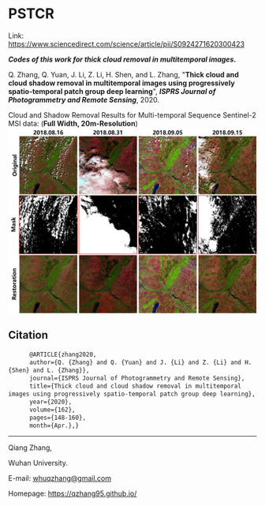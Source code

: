 # PSTCR

Link: https://www.sciencedirect.com/science/article/pii/S0924271620300423

*__Codes of this work for thick cloud removal in multitemporal images.__*

Q. Zhang, Q. Yuan, J. Li, Z. Li, H. Shen, and L. Zhang, "__Thick cloud and cloud shadow removal in multitemporal images using progressively spatio-temporal patch group deep learning__", ***ISPRS Journal of Photogrammetry and Remote Sensing***, 2020.


Cloud and Shadow Removal Results for Multi-temporal Sequence Sentinel-2 MSI data: (**Full Width, 20m-Resolution**)
<img src="Results.png" width="1217px"/>


Citation
----------
```
      @ARTICLE{zhang2020,
      author={Q. {Zhang} and Q. {Yuan} and J. {Li} and Z. {Li} and H. {Shen} and L. {Zhang}}, 
      journal={ISPRS Journal of Photogrammetry and Remote Sensing}, 
      title={Thick cloud and cloud shadow removal in multitemporal images using progressively spatio-temporal patch group deep learning}, 
      year={2020}, 
      volume={162},  
      pages={148-160},  
      month={Apr.},}
```


---------------   

Qiang Zhang,

Wuhan University.

E-mail: whuqzhang@gmail.com

Homepage: https://qzhang95.github.io/
